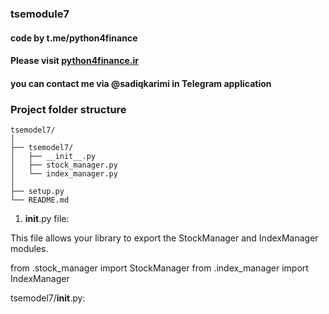 ### tsemodule7
#### code by t.me/python4finance
#### Please visit [python4finance.ir](http://www.python4finance.ir/) 
#### you can contact me via @sadiqkarimi in Telegram application
### Project folder structure

    tsemodel7/
    │
    ├── tsemodel7/
    │   ├── __init__.py
    │   ├── stock_manager.py
    │   └── index_manager.py
    │
    ├── setup.py
    └── README.md

1. __init__.py file:

This file allows your library to export the StockManager and IndexManager modules.

  from .stock_manager import StockManager
  from .index_manager import IndexManager

tsemodel7/__init__.py:

